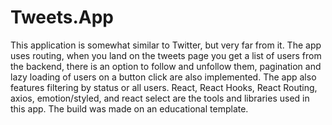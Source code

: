 # Tweets.App

This application is somewhat similar to Twitter, but very far from it. The app
uses routing, when you land on the tweets page you get a list of users from the
backend, there is an option to follow and unfollow them, pagination and lazy
loading of users on a button click are also implemented. The app also features
filtering by status or all users. React, React Hooks, React Routing, axios,
emotion/styled, and react select are the tools and libraries used in this app.
The build was made on an educational template.
